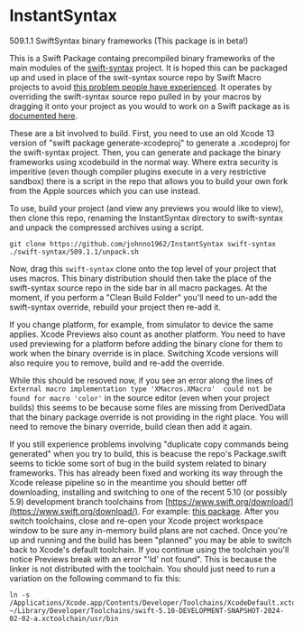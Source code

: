 # InstantSyntax

509.1.1 SwiftSyntax binary frameworks (This package is in beta!)

This is a Swift Package containg precompiled binary frameworks of the main 
modules of the [swift-syntax](https://github.com/apple/swift-syntax) project.
It is hoped this can be packaged up and used in place of the swit-syntax
source repo by Swift Macro projects to avoid [this problem people have
 experienced](https://forums.swift.org/t/compilation-extremely-slow-since-macros-adoption/67921/59). 
 It operates by overriding the
swift-syntax source repo pulled in by your macros by dragging it 
onto your project as you would to work on a Swift package as is
[documented here](https://developer.apple.com/documentation/xcode/editing-a-package-dependency-as-a-local-package).

These are a bit involved to build. First, you need to use an old Xcode 13 
version of "swift package generate-xcodeproj" to generate a .xcodeproj
for the swift-syntax project. Then, you can generate and package 
the binary frameworks using xcodebuild in the normal way. Where extra
security is imperitive (even though compiler plugins execute in a very
restrictive sandbox) there is a script in the repo that allows you to 
build your own fork from the Apple sources which you can use instead.

To use, build your project (and view any previews you would like 
to view), then clone this repo, renaming the InstantSyntax directory 
to swift-syntax and unpack the compressed archives using a script.

```
git clone https://github.com/johnno1962/InstantSyntax swift-syntax
./swift-syntax/509.1.1/unpack.sh
```

Now, drag this `swift-syntax` clone onto the top level of your project 
that uses macros. This binary distribution should then take the place 
of the swift-syntax source repo in the side bar in all macro packages. 
At the moment, if you perform a "Clean Build Folder" you'll need to 
un-add the swift-syntax override, rebuild your project then re-add it.

If you change platform, for example, from simulator to device the same 
applies. Xcode Previews also count as another platform. You need to 
have used previewing for a platform before adding the binary clone 
for them to work when the binary override is in place. Switching
Xcode versions will also require you to remove, build and re-add
the override.

While this should be resoved now, if you see an error along the 
lines of `External macro implementation type 'XMacros.XMacro' 
could not be found for macro 'color'` in the source editor (even
when your project builds) this seems to be because some files are 
missing from DerivedData that the binary package override is not 
providing in the right place. You will need to remove the binary
override, build clean then add it again.

If you still experience problems involving "duplicate copy commands
being generated" when you try to build, this is beacuse the repo's
Package.swift seems to tickle some sort of bug in the build system
related to binary frameworks. This has already been fixed and working 
its way through the Xcode release pipeline so in the meantime you 
should better off downloading, installing and switching to one of 
the recent 5.10 (or possibly 5.9) development branch toolchains from
[https://www.swift.org/download/](https://www.swift.org/download/). 
For example: 
[this package](https://download.swift.org/swift-5.10-branch/xcode/swift-5.10-DEVELOPMENT-SNAPSHOT-2024-02-02-a/swift-5.10-DEVELOPMENT-SNAPSHOT-2024-02-02-a-osx.pkg).
After you switch toolchains, close and re-open your Xcode project
workspace window to be sure any in-memory build plans are not cached.
Once you're up and running and the build has been "planned" you 
may be able to switch back to Xcode's default toolchain. If you 
continue using the toolchain you'll notice Previews break with 
an error "'ld' not found". This is because the linker is not 
distributed with the toolchain. You should just need to run 
a variation on the following command to fix this:

```
ln -s /Applications/Xcode.app/Contents/Developer/Toolchains/XcodeDefault.xctoolchain/usr/bin/ld* ~/Library/Developer/Toolchains/swift-5.10-DEVELOPMENT-SNAPSHOT-2024-02-02-a.xctoolchain/usr/bin
```
